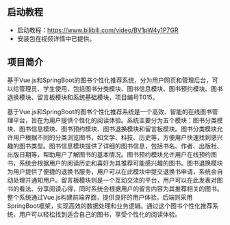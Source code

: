 ## 启动教程

- 启动教程：https://www.bilibili.com/video/BV1pW4y1P7GR
- 安装包在视频详情中已提供。

## 项目简介

基于Vue.js和SpringBoot的图书个性化推荐系统，分为用户网页和管理后台，可以给管理员、学生使用，包括图书分类模块、图书信息模块、图书预约模块、图书退换模块、留言板模块和系统基础模块，项目编号T015。

基于Vue.js和SpringBoot的图书个性化推荐系统是一个高效、智能的在线图书管理平台，旨在为用户提供个性化的阅读体验。系统主要分为五个模块：图书分类模块、图书信息模块、图书预约模块、图书退换模块和留言板模块。图书分类模块允许用户根据不同的分类浏览图书，如文学、科技、历史等，方便用户快速找到感兴趣的图书类型。图书信息模块提供了详细的图书信息，包括书名、作者、出版社、出版日期等，帮助用户了解图书的基本情况。图书预约模块允许用户在线预约图书，系统会根据用户的阅读历史和喜好为其推荐可能感兴趣的图书。图书退换模块为用户提供了便捷的退换书服务，用户可以在此模块中提交退换书申请，系统会自动处理并通知用户。留言板模块则是一个互动交流的平台，用户可以在此发表对图书的看法、分享阅读心得，同时系统会根据用户的留言内容为其推荐相关的图书。整个系统通过Vue.js构建前端界面，提供良好的用户体验，后端则采用SpringBoot框架，实现高效的数据处理和业务逻辑。通过这个图书个性化推荐系统，用户可以轻松找到适合自己的图书，享受个性化的阅读体验。
